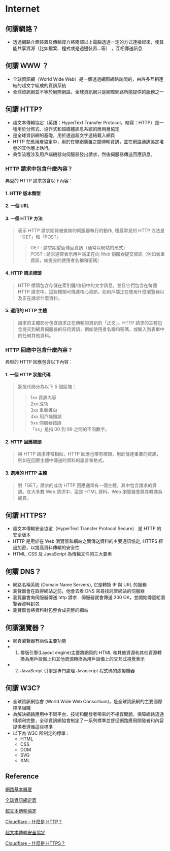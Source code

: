 # Internet

## 何謂網路？

- 透過網路介面裝置及傳輸媒介將兩部以上電腦透過一定的方式連接起來，使其能共享資源（比如檔案、程式或是週邊裝置...等） ，互相傳送訊息

## 何謂 ＷＷＷ ？

- 全球資訊網（World Wide Web）是一個透過網際網路訪問的，由許多互相連結的超文字組成的資訊系統
- 全球資訊網並不等於網際網路，全球資訊網只是網際網路所能提供的服務之一

## 何謂 HTTP?

- 超文本傳輸協定（英語：HyperText Transfer Protocol，縮寫：HTTP）是一種用於分佈式、協作式和超媒體訊息系統的應用層協定
- 是全球資訊網的基礎，用於透過超文字連結載入網頁
- HTTP 在應用層協定中，用於在聯網裝置之間傳輸資訊，並在網路通訊協定堆疊的其他層上執行。
- 典型流程涉及用戶端機器向伺服器發出請求，然後伺服器傳送回應訊息。

### HTTP 請求中包含什麼內容？

典型的 HTTP 請求包含以下內容：

#### 1. HTTP 版本類型

#### 2. 一個 URL

#### 3. 一個 HTTP 方法

> 表示 HTTP 請求期待被查詢的伺服器執行的動作, 種最常見的 HTTP 方法是「GET」和「POST」
>
> > GET : 請求期望返傳回資訊（通常以網站的形式）\
> > POST : 請求通常表示用戶端正在向 Web 伺服器提交資訊（例如表單資訊，如提交的使用者名稱和密碼）

#### 4. HTTP 請求標頭

> HTTP 標頭包含存儲在索引鍵/值組中的文字訊息，並且它們包含在每個 HTTP 請求中。這些標頭可傳達核心資訊，如用戶端正在使用什麼瀏覽器以及正在請求什麼資料。

#### 5. 選用的 HTTP 主體

> 請求的主體部分包含請求正在傳輸的資訊的「正文」。HTTP 請求的主體包含提交到網頁伺服器的任何資訊，例如使用者名稱和密碼，或輸入到表單中的任何其他資料。

### HTTP 回應中包含什麼內容？

典型的 HTTP 回應包含以下內容：

#### 1. 一個 HTTP 狀態代碼

> 狀態代碼分為以下 5 個區塊：
>
> > 1xx 資訊內容\
> > 2xx 成功\
> > 3xx 重新導向\
> > 4xx 用戶端錯誤\
> > 5xx 伺服器錯誤\
> > 「xx」是指 00 到 99 之間的不同數字。

#### 2. HTTP 回應標頭

> 與 HTTP 請求非常相似，HTTP 回應也帶有標頭，用於傳達重要的資訊，例如在回應主體中傳送的資料的語言和格式。

#### 3. 選用的 HTTP 主體

> 對「GET」請求的成功 HTTP 回應通常有一個主體，其中包含請求的資訊。在大多數 Web 請求中，這是 HTML 資料，Web 瀏覽器會將其轉譯為網頁。

## 何謂 HTTPS?

- 超文本傳輸安全協定（HyperText Transfer Protocol Secure） 是 HTTP 的安全版本
- HTTP 是用於在 Web 瀏覽器和網站之間傳送資料的主要通訊協定, HTTPS 經過加密，以提高資料傳輸的安全性
- HTML, CSS 及 JavaScript 為傳輸文件的三大要素

## 何謂 DNS？

- 網路名稱系統 (Domain Name Servers), 它是轉換 IP 與 URL 的服務
- 瀏覽器會在取得網站之前，他會去看 DNS 來尋找託管網站的伺服器
- 瀏覽器會向伺服器傳送 http 請求．伺服器就會傳送 200 OK，並開始傳遞給瀏覽器資料封包
- 瀏覽器會將資料封包整合成完整的網站

## 何謂瀏覽器？

- 網頁瀏覽器有兩個主要功能
- 1. 排版引擎(Layout engine)主要將網頁的 HTML 和其他資源和其他資源轉換為用戶設備上和其他資源轉換為用戶設備上的交互式視覺表示
- 2. JavaScript 引擎是專門處理 Javascript 程式碼的虛擬機器

## 何謂 W3C?

- 全球資訊網協會 (World Wide Web Consortium)，是全球資訊網的主要國際標準組織
- 為解決網路應用中不同平台、技術和開發者帶來的不相容問題，保障網路流通得順利完整，全球資訊網協會制定了一系列標準並督促網路應用開發者和內容提供者遵循這些標準
- 以下為 W3C 所制定的標準 :
  - HTML
  - CSS
  - DOM
  - SVG
  - XML

## Reference

[網路基本概要](http://www.greatbooks.com.tw/backend/news/test_pdf/580.pdf)

[全球資訊網定義](https://zh.wikipedia.org/zh-tw/%E4%B8%87%E7%BB%B4%E7%BD%91)

[超文本傳輸協定](https://zh.wikipedia.org/wiki/%E8%B6%85%E6%96%87%E6%9C%AC%E4%BC%A0%E8%BE%93%E5%8D%8F%E8%AE%AE)

[Cloudflare - 什麼是 HTTP？](https://www.cloudflare.com/zh-tw/learning/ddos/glossary/hypertext-transfer-protocol-http/)

[超文本傳輸安全協定](https://zh.wikipedia.org/zh-tw/%E8%B6%85%E6%96%87%E6%9C%AC%E4%BC%A0%E8%BE%93%E5%AE%89%E5%85%A8%E5%8D%8F%E8%AE%AE)

[Cloudflare - 什麼是 HTTPS？](https://www.cloudflare.com/zh-tw/learning/ssl/what-is-https/)

